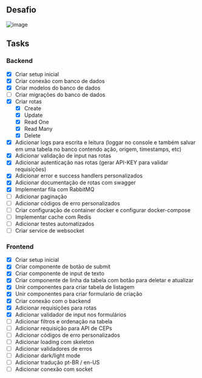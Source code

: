 ## Desafio
![image](https://github.com/KozielGPC/person-crud/assets/37910437/d94271e3-9110-4ba1-a7aa-2b9bd3889ae6)


## Tasks

### Backend
- [x] Criar setup inicial 
- [x] Criar conexão com banco de dados
- [x] Criar modelos do banco de dados
- [ ] Criar migrações do banco de dados
- [x] Criar rotas
    - [x] Create
    - [x] Update
    - [x] Read One
    - [x] Read Many
    - [x] Delete
- [x] Adicionar logs para escrita e leitura (loggar no console e também salvar em uma tabela no banco contendo ação, origem, timestamps, etc)
- [x] Adicionar validação de input nas rotas
- [x] Adicionar autenticação nas rotas (gerar API-KEY para validar requisições)
- [x] Adicionar error e success handlers personalizados
- [x] Adicionar documentação de rotas com swagger
- [x] Implementar fila com RabbitMQ
- [ ] Adicionar paginação
- [ ] Adicionar códigos de erro personalizados
- [ ] Criar configuração de container docker e configurar docker-compose
- [ ] Implementar cache com Redis
- [ ] Adicionar testes automatizados
- [ ] Criar service de websocket

### Frontend
- [x] Criar setup inicial
- [x] Criar componente de botão de submit
- [x] Criar componente de input de texto
- [x] Criar componente de linha da tabela com botão para deletar e atualizar
- [x] Unir componentes para criar tabela de listagem
- [x] Unir componentes para criar formulario de criação
- [x] Criar conexão com o backend
- [x] Adicionar requisições para rotas
- [x] Adicionar validador de input nos formulários
- [ ] Adicionar filtros e ordenação na tabela
- [ ] Adicionar requisição para API de CEPs
- [ ] Adicionar códigos de erro personalizados
- [ ] Adicionar loading com skeleton
- [ ] Adicionar validadores de erros
- [ ] Adicionar dark/light mode
- [ ] Adicionar tradução pt-BR / en-US
- [ ] Adicionar conexão com socket
